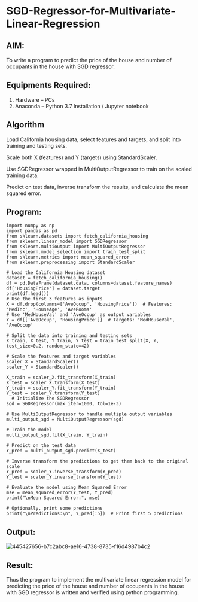 # SGD-Regressor-for-Multivariate-Linear-Regression

## AIM:
To write a program to predict the price of the house and number of occupants in the house with SGD regressor.

## Equipments Required:
1. Hardware – PCs
2. Anaconda – Python 3.7 Installation / Jupyter notebook

## Algorithm
Load California housing data, select features and targets, and split into training and testing sets.

Scale both X (features) and Y (targets) using StandardScaler.

Use SGDRegressor wrapped in MultiOutputRegressor to train on the scaled training data.

Predict on test data, inverse transform the results, and calculate the mean squared error.

## Program:
```
import numpy as np
import pandas as pd
from sklearn.datasets import fetch_california_housing
from sklearn.linear_model import SGDRegressor
from sklearn.multioutput import MultiOutputRegressor
from sklearn.model_selection import train_test_split
from sklearn.metrics import mean_squared_error
from sklearn.preprocessing import StandardScaler

# Load the California Housing dataset
dataset = fetch_california_housing()
df = pd.DataFrame(dataset.data, columns=dataset.feature_names)
df['HousingPrice'] = dataset.target
print(df.head())
# Use the first 3 features as inputs
X = df.drop(columns=['AveOccup', 'HousingPrice'])  # Features: 'MedInc', 'HouseAge', 'AveRooms'
# Use 'MedHouseVal' and 'AveOccup' as output variables
Y = df[['AveOccup', 'HousingPrice']]  # Targets: 'MedHouseVal', 'AveOccup'

# Split the data into training and testing sets
X_train, X_test, Y_train, Y_test = train_test_split(X, Y, test_size=0.2, random_state=42)

# Scale the features and target variables
scaler_X = StandardScaler()
scaler_Y = StandardScaler()

X_train = scaler_X.fit_transform(X_train)
X_test = scaler_X.transform(X_test)
Y_train = scaler_Y.fit_transform(Y_train)
Y_test = scaler_Y.transform(Y_test)
  # Initialize the SGDRegressor
sgd = SGDRegressor(max_iter=1000, tol=1e-3)

# Use MultiOutputRegressor to handle multiple output variables
multi_output_sgd = MultiOutputRegressor(sgd)

# Train the model
multi_output_sgd.fit(X_train, Y_train)

# Predict on the test data
Y_pred = multi_output_sgd.predict(X_test)

# Inverse transform the predictions to get them back to the original scale
Y_pred = scaler_Y.inverse_transform(Y_pred)
Y_test = scaler_Y.inverse_transform(Y_test)

# Evaluate the model using Mean Squared Error
mse = mean_squared_error(Y_test, Y_pred)
print("\nMean Squared Error:", mse)

# Optionally, print some predictions
print("\nPredictions:\n", Y_pred[:5])  # Print first 5 predictions
```

## Output:
![445427656-b7c2abc8-ae16-4738-8735-f16d4987b4c2](https://github.com/user-attachments/assets/a3406aaf-40b3-437e-ab45-9ff27b37a8e1)


## Result:
Thus the program to implement the multivariate linear regression model for predicting the price of the house and number of occupants in the house with SGD regressor is written and verified using python programming.
